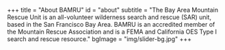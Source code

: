 +++
title = "About BAMRU"
id = "about"
subtitle = "The Bay Area Mountain Rescue Unit is an all-volunteer wilderness search and rescue (SAR) unit, based in the San Francisco Bay Area. BAMRU is an accredited member of the Mountain Rescue Association and is a FEMA and California OES Type I search and rescue resource."
bgImage = "img/slider-bg.jpg"
+++